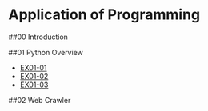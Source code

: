 # Application of Programming

##00 Introduction

##01 Python Overview

- [EX01-01](EX01_01.ipynb)
- [EX01-02](EX01_02_BMI計算.ipynb)
- [EX01-03](EX01-03Rock-Paper-Scissors.ipynb)

##02 Web Crawler
